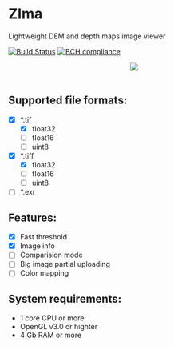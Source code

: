 # ZIma
Lightweight DEM and depth maps image viewer

[![Build Status](http://94.19.81.147:8081/job/zima/badge/icon)](http://94.19.81.147:8081/job/zima/)
[![BCH compliance](https://bettercodehub.com/edge/badge/toodef/tif-viewer?branch=master)](https://bettercodehub.com/)

<div align="center">
  <img src="http://toodef.ru/wp-content/uploads/2017/09/sample-1.jpg"><br><br>
</div>

## Supported file formats:
- [x] *.tif
  - [x] float32
  - [ ] float16
  - [ ] uint8
- [x] *.tiff
  - [x] float32
  - [ ] float16
  - [ ] uint8
- [ ] *.exr

## Features:
- [x] Fast threshold
- [x] Image info
- [ ] Comparision mode
- [ ] Big image partial uploading
- [ ] Color mapping

## System requirements:
- 1 core CPU or more
- OpenGL v3.0 or highter
- 4 Gb RAM or more
